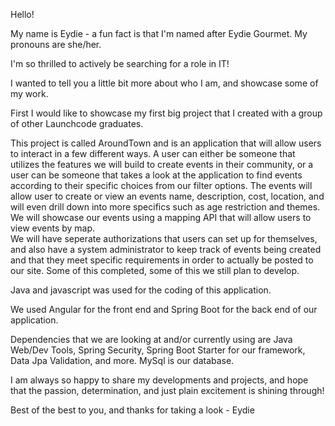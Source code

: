 Hello!  

My name is Eydie - a fun fact is that I'm named after Eydie Gourmet.  My pronouns are she/her.  

I'm so thrilled to actively be searching for a role in IT!  

I wanted to tell you a little bit more about who I am, and showcase some of my work.  

First I would like to showcase my first big project that I created with a group of other Launchcode graduates.

This project is called AroundTown and is an application that will allow users to interact in a few different ways.  A user can either be someone that utilizes the features we will build to create events in their community, or a user can be someone that takes a look at the application to find events according to their specific choices from our filter options.  The events will allow user to create or view an events name, description, cost, location, and will even drill down into more specifics such as age restriction and themes.  We will showcase our events using a mapping API that will allow users to view events by map.  
We will have seperate authorizations that users can set up for themselves, and also have a system administrator to keep track of events being created and that they meet specific requirements in order to actually be posted to our site.  Some of this completed, some of this we still plan to develop. 

Java and javascript was used for the coding of this application.  

We used Angular for the front end and Spring Boot for the back end of our application.  

Dependencies that we are looking at and/or currently using are Java Web/Dev Tools, Spring Security, Spring Boot Starter for our framework, Data Jpa Validation, and more.  MySql is our database.  

I am always so happy to share my developments and projects, and hope that the passion, determination, and just plain excitement is shining through!

Best of the best to you, and thanks for taking a look - Eydie
